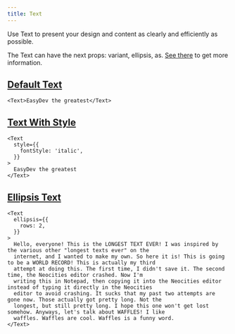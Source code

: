 ```yaml
---
title: Text
---
```


Use Text to present your design and content as clearly and efficiently as possible.

The Text can have the next props: variant, ellipsis, as. [See there](/storybook/?path=/docs/core-typography-text--docs) to get more information.

## [Default Text](/storybook/?path=/story/core-typography-text--default-text)

```tsx
<Text>EasyDev the greatest</Text>
```

## [Text With Style](/storybook/?path=/story/core-typography-text--text-with-style)

```tsx
<Text
  style={{
    fontStyle: 'italic',
  }}
>
  EasyDev the greatest
</Text>
```

## [Ellipsis Text](/storybook/?path=/story/core-typography-text--ellipsis-text)

```tsx
<Text
  ellipsis={{
    rows: 2,
  }}
>
  Hello, everyone! This is the LONGEST TEXT EVER! I was inspired by the various other "longest texts ever" on the
  internet, and I wanted to make my own. So here it is! This is going to be a WORLD RECORD! This is actually my third
  attempt at doing this. The first time, I didn't save it. The second time, the Neocities editor crashed. Now I'm
  writing this in Notepad, then copying it into the Neocities editor instead of typing it directly in the Neocities
  editor to avoid crashing. It sucks that my past two attempts are gone now. Those actually got pretty long. Not the
  longest, but still pretty long. I hope this one won't get lost somehow. Anyways, let's talk about WAFFLES! I like
  waffles. Waffles are cool. Waffles is a funny word.
</Text>
```
